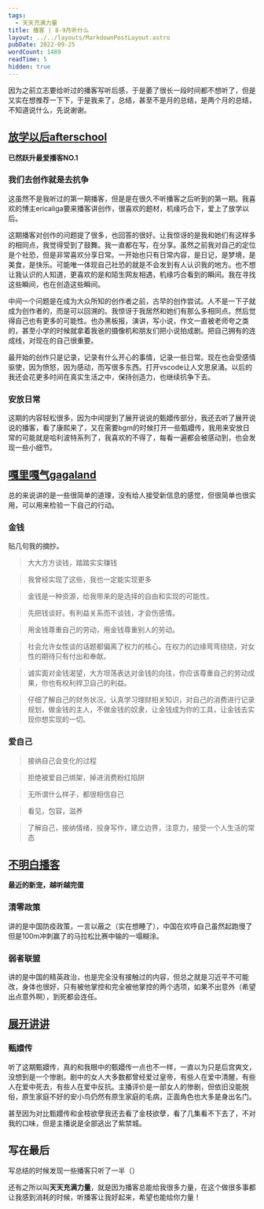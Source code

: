 ```yaml
---
tags:
  - 天天充满力量
title: 播客 | 8-9月听什么
layout: ../../layouts/MarkdownPostLayout.astro
pubDate: 2022-09-25
wordCount: 1489
readTime: 5
hidden: true
---
```

因为之前立志要给听过的播客写听后感，于是萎了很长一段时间都不想听了，但是又实在想推荐一下下，于是我来了，总结，甚至不是月的总结，是两个月的总结，不知道说什么，先说谢谢。

## [放学以后afterschool](https://podcasts.google.com/feed/aHR0cHM6Ly9hbmNob3IuZm0vcy84MWQwNWY4MC9wb2RjYXN0L3Jzcw)

**已然跃升最爱播客NO.1**

### 我们去创作就是去抗争

这虽然不是我听过的第一期播客，但是是在很久不听播客之后听到的第一期。我喜欢的博主ericaliga要来播客讲创作，很喜欢的题材，机缘巧合下，爱上了放学以后。

这期播客对创作的问题提了很多，也回答的很好。让我惊讶的是我和她们有这样多的相同点，我觉得受到了鼓舞。我一直都在写，在分享。虽然之前我对自己的定位是个社恐，但是非常喜欢分享日常。一开始也只有日常内容，是日记，是梦境，是美食，是快乐。可能唯一体现自己社恐的就是不会发到有人认识我的地方。也不想让我认识的人知道，更喜欢的是和陌生网友相遇，机缘巧合看到的瞬间。我在寻找这些瞬间，也在创造这些瞬间。

中间一个问题是在成为大众所知的创作者之前，古早的创作尝试。人不是一下子就成为创作者的，而是可以回溯的。我惊讶于我居然和她们有那么多相同点。然后觉得自己也有更多的可能性。也办黑板报，演讲，写小说，作文一直被老师夸之类的，甚至小学的时候就拿着我爸的摄像机和朋友们把小说拍成剧。把自己拥有的连成线，对现在的自己很重要。

最开始的创作只是记录，记录有什么开心的事情，记录一些日常。现在也会受感情驱使，因为愤怒，因为感动，而写很多东西。打开vscode让人文思泉涌。以后的我还会花更多时间在真实生活之中，保持创造力，也继续抗争下去。

### 安放日常

这期的内容轻松很多，因为中间提到了展开说说的甄嬛传部分，我还去听了展开说说的播客，看了康熙来了，又在需要bgm的时候打开一些甄嬛传，我用来安放日常的可能就是哈利波特系列了，我喜欢的不得了，每看一遍都会被感动到，也会发现一些小细节。

## [嘎里嘎气gagaland](https://podcasts.google.com/feed/aHR0cHM6Ly9hbmNob3IuZm0vcy9hYmI4NWI5MC9wb2RjYXN0L3Jzcw)

总的来说讲的是一些很简单的道理，没有给人接受新信息的感觉，但很简单也很实用，可以用来检验一下自己的行动。

### 金钱

贴几句我的摘抄。

> 大大方方谈钱，踏踏实实赚钱

> 我曾经实现了这些，我也一定能实现更多

> 金钱是一种资源，给我带来的是选择的自由和实现的可能性。

> 先把钱谈好。有利益关系而不谈钱，才会伤感情。

> 用金钱尊重自己的劳动，用金钱尊重别人的劳动。

> 社会允许女性谈的话题都偏离了权力的核心。在权力的边缘弯弯绕绕，对女性的期待只有付出和奉献。

> 诚实面对金钱渴望，大方坦荡表达对金钱的向往，你应该尊重自己的劳动成果，你也有权利捍卫自己的利益。

> 仔细了解自己的财务状况，认真学习理财相关知识，对自己的消费进行记录规划，做金钱的主人，不做金钱的奴隶，让金钱成为你的工具，让金钱去实现你想实现的一切。

### 爱自己

> 接纳自己会变化的过程

> 拒绝被爱自己绑架，掉进消费粉红陷阱

> 无所谓什么样子，都很相信自己

> 看见，包容，滋养

> 了解自己，接纳情绪，投身写作，建立边界，注意力，接受一个人生活的常态

## [不明白播客](https://www.bumingbai.net/)

**最近的新宠，越听越完蛋**

### 清零政策

讲的是中国防疫政策，一言以蔽之（实在想睡了），中国在欢呼自己虽然起跑慢了但是100m冲刺赢了的马拉松比赛中输的一塌糊涂。

### 弱者联盟

讲的是中国的精英政治，也是完全没有接触过的内容，但总之就是习近平不可能改，身体也很好，只有被他掌控和完全被他掌控的两个选项，如果不出意外（希望出点意外啊），到死都会连任。

## [展开讲讲](https://podcasts.google.com/feed/aHR0cHM6Ly93d3cueGltYWxheWEuY29tL2FsYnVtLzI0NjcyMDIxLnhtbA)

### 甄嬛传

听了这期甄嬛传，真的和我眼中的甄嬛传一点也不一样，一直以为只是后宫爽文，没想到是一个惨剧。剧中的女人大多数都曾经爱过皇帝，有些人在爱中清醒，有些人在爱中死去，有些人在爱中反抗。主播评价是一部女人的惨剧，但依旧没能脱俗，原生家庭不好的安小鸟仍然有原生家庭的毛病，正面角色也大多是身出名门。

甚至因为对比甄嬛传和金枝欲孽我还去看了金枝欲孽，看了几集看不下去了，不对我的口味，但是主播说是全部逃出了紫禁城。

## 写在最后

写总结的时候发现一些播客只听了一半（）

还有之所以叫**天天充满力量**，就是因为播客总能给我很多力量，在这个做很多事都让我感到消耗的时候，听播客让我好起来，希望也能给你力量！